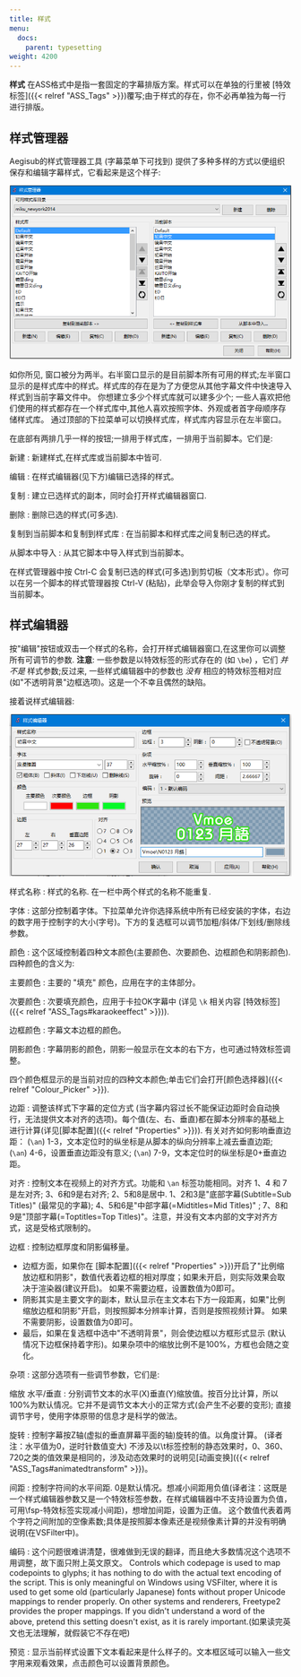 ```yaml
---
title: 样式
menu:
  docs:
    parent: typesetting
weight: 4200
---
```


**样式** 在ASS格式中是指一套固定的字幕排版方案。样式可以在单独的行里被
[特效标签]({{< relref "ASS_Tags" >}})覆写;由于样式的存在，你不必再单独为每一行进行排版。

## 样式管理器

Aegisub的样式管理器工具 (字幕菜单下可找到)
提供了多种多样的方式以便组织保存和编辑字幕样式，它看起来是这个样子:

![Style_manager](/img/3.2/zh/Style_manager.png#center)

如你所见,
窗口被分为两半。右半窗口显示的是目前脚本所有可用的样式;左半窗口显示的是样式库中的样式。样式库的存在是为了方便您从其他字幕文件中快速导入样式到当前字幕文件中。
你想建立多少个样式库就可以建多少个;
一些人喜欢把他们使用的样式都存在一个样式库中,其他人喜欢按照字体、外观或者首字母顺序存储样式库。
通过顶部的下拉菜单可以切换样式库，样式库内容显示在左半窗口。

在底部有两排几乎一样的按钮;一排用于样式库，一排用于当前脚本。它们是:

新建
: 新建样式,在样式库或当前脚本中皆可.

编辑
: 在样式编辑器(见下方)编辑已选择的样式。

复制
: 建立已选样式的副本，同时会打开样式编辑器窗口.

删除
: 删除已选的样式(可多选).

复制到当前脚本和复制到样式库
: 在当前脚本和样式库之间复制已选的样式。

从脚本中导入
: 从其它脚本中导入样式到当前脚本。

在样式管理器中按 Ctrl-C
会复制已选的样式(可多选)到剪切板（文本形式）。你可以在另一个脚本的样式管理器按
Ctrl-V (粘贴)，此举会导入你刚才复制的样式到当前脚本。

## 样式编辑器

按"编辑"按钮或双击一个样式的名称，会打开样式编辑器窗口,在这里你可以调整所有可调节的参数.
**注意**: 一些参数是以特效标签的形式存在的 (如 `\be`) ，它们 *并不是*
样式参数;反过来, 一些样式编辑器中的参数也 *没有* 相应的特效标签相对应
(如"不透明背景"边框选项)。这是一个不幸且偶然的缺陷。

接着说样式编辑器:

![Style_editor](/img/3.2/zh/Style_editor.png#center)

样式名称
: 样式的名称. 在一栏中两个样式的名称不能重复.

字体
: 这部分控制着字体。下拉菜单允许你选择系统中所有已经安装的字体，右边的数字用于控制字的大小(字号)。下方的复选框可以调节加粗/斜体/下划线/删除线参数。

颜色
: 这个区域控制着四种文本颜色(主要颜色、次要颜色、边框颜色和阴影颜色).
  四种颜色的含义为:

  主要颜色
  : 主要的 "填充" 颜色，应用在字的主体部分。

  次要颜色
  : 次要填充颜色，应用于卡拉OK字幕中 (详见 `\k` 相关内容
    [特效标签]({{< relref "ASS_Tags#karaokeeffect" >}})).

  边框颜色
  : 字幕文本边框的颜色。

  阴影颜色
  : 字幕阴影的颜色，阴影一般显示在文本的右下方，也可通过特效标签调整。

  四个颜色框显示的是当前对应的四种文本颜色;单击它们会打开[颜色选择器]({{< relref "Colour_Picker" >}}).

边距
: 调整该样式下字幕的定位方式
  (当字幕内容过长不能保证边距时会自动换行，无法提供文本对齐的选项)。每个值(左、右、垂直)都在脚本分辨率的基础上进行计算(详见[脚本配置]({{< relref "Properties" >}})).
  有关对齐如何影响垂直边距： (`\an`)
  1-3，文本定位时的纵坐标是从脚本的纵向分辨率上减去垂直边距; (`\an`)
  4-6，设置垂直边距没有意义; (`\an`)
  7-9，文本定位时的纵坐标是0+垂直边距。

对齐
: 控制文本在视频上的对齐方式。功能和 `\an` 标签功能相同。对齐 1、4 和
  7是左对齐; 3、6和9是右对齐; 2、5和8是居中.
  1、2和3是"底部字幕(Subtitle=Sub Titles)" (最常见的字幕);
  4、5和6是"中部字幕(=Midtitles=Mid Titles)" ;
  7、8和9是"顶部字幕(=Toptitles=Top
  Titles)"。注意，并没有文本内部的文字对齐方式，这是受格式限制的。

边框
: 控制边框厚度和阴影偏移量。

  - 边框方面，如果你在
    [脚本配置]({{< relref "Properties" >}})开启了"比例缩放边框和阴影"，数值代表着边框的相对厚度；如果未开启，则实际效果会取决于渲染器(建议开启)。
    如果不需要边框，设置数值为0即可。
  - 阴影其实是主要文字的副本，默认显示在主文本右下方一段距离，如果"比例缩放边框和阴影"开启，则按照脚本分辨率计算，否则是按照视频计算。
    如果不需要阴影，设置数值为0即可。
  - 最后，如果在复选框中选中"不透明背景"，则会使边框以方框形式显示
    (默认情况下边框保持着字形)。如果杂项中的缩放比例不是100%，方框也会随之变化。

杂项
: 这部分选项有一些调节参数，它们是:

  缩放 水平/垂直
  : 分别调节文本的水平(X)垂直(Y)缩放值。按百分比计算，所以100%为默认情况。它并不是调节文本大小的正常方式(会产生不必要的变形);
    直接调节字号，使用字体原带的信息才是科学的做法。

  旋转
  : 控制字幕按Z轴(虚拟的垂直屏幕平面的轴)旋转的值。以角度计算。
    (译者注：水平值为0，逆时针数值变大)
    不涉及以\\t标签控制的静态效果时，0、360、720之类的值效果是相同的，涉及动态效果时的说明见[动画变换]({{< relref "ASS_Tags#animatedtransform" >}})。

  间距
  : 控制字符间的水平间距.
    0是默认情况。想减小间距用负值(译者注：这既是一个样式编辑器参数又是一个特效标签参数，在样式编辑器中不支持设置为负值，可用\\fsp-特效标签实现减小间距)，想增加间距，设置为正值。
    这个数值代表着两个字符之间附加的空像素数;具体是按照脚本像素还是视频像素计算的并没有明确说明(在VSFilter中)。

  编码
  : 这个问题很难讲清楚，很难做到无误的翻译，而且绝大多数情况这个选项不用调整，故下面只附上英文原文。
    Controls which codepage is used to map codepoints to glyphs; it
    has nothing to do with the actual text encoding of the script.
    This is only meaningful on Windows using VSFilter, where it is
    used to get some old (particularly Japanese) fonts without
    proper Unicode mappings to render properly. On other systems and
    renderers, Freetype2 provides the proper mappings. If you
    didn't understand a word of the above, pretend this setting
    doesn't exist, as it is rarely
    important.(如果读完英文也无法理解，就假装它不存在吧)

  预览
  : 显示当前样式设置下文本看起来是什么样子的。文本框区域可以输入一些文字用来观看效果，点击颜色可以设置背景颜色。
